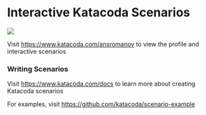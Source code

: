 # Interactive Katacoda Scenarios

[![](http://shields.katacoda.com/katacoda/ansromanov/count.svg)](https://www.katacoda.com/ansromanov "Get your profile on Katacoda.com")

Visit https://www.katacoda.com/ansromanov to view the profile and interactive scenarios

### Writing Scenarios
Visit https://www.katacoda.com/docs to learn more about creating Katacoda scenarios

For examples, visit https://github.com/katacoda/scenario-example
